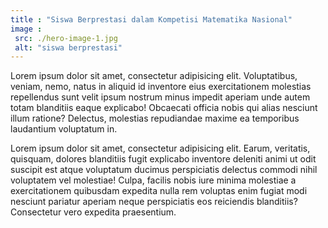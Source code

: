 ```yaml
---
title : "Siswa Berprestasi dalam Kompetisi Matematika Nasional"
image :
 src: ./hero-image-1.jpg
 alt: "siswa berprestasi"
---
```

Lorem ipsum dolor sit amet, consectetur adipisicing elit. Voluptatibus, veniam, nemo, natus in aliquid id inventore eius exercitationem molestias repellendus sunt velit ipsum nostrum minus impedit aperiam unde autem totam blanditiis eaque explicabo! Obcaecati officia nobis qui alias nesciunt illum ratione? Delectus, molestias repudiandae maxime ea temporibus laudantium voluptatum in.

Lorem ipsum dolor sit amet, consectetur adipisicing elit. Earum, veritatis, quisquam, dolores blanditiis fugit explicabo inventore deleniti animi ut odit suscipit est atque voluptatum ducimus perspiciatis delectus commodi nihil voluptatem vel molestiae! Culpa, facilis nobis iure minima molestiae a exercitationem quibusdam expedita nulla rem voluptas enim fugiat modi nesciunt pariatur aperiam neque perspiciatis eos reiciendis blanditiis? Consectetur vero expedita praesentium.
